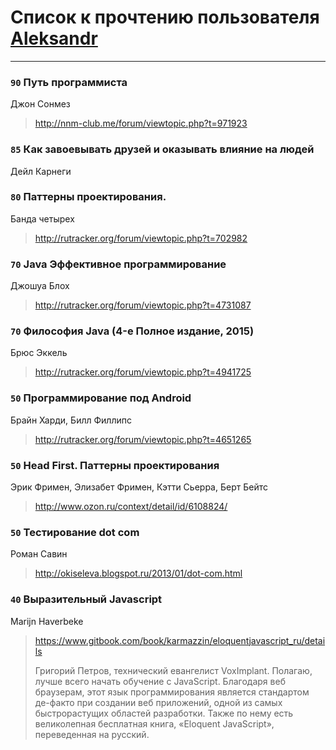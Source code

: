 # Список к прочтению пользователя [Aleksandr](http://vk.com/id12375097)
---

### `90` Путь программиста
Джон Сонмез
> http://nnm-club.me/forum/viewtopic.php?t=971923

### `85` Как завоевывать друзей и оказывать влияние на людей
Дейл Карнеги

### `80` Паттерны проектирования.
Банда четырех
> http://rutracker.org/forum/viewtopic.php?t=702982

### `70` Java Эффективное программирование
Джошуа Блох
> http://rutracker.org/forum/viewtopic.php?t=4731087

### `70` Философия Java (4-е Полное издание, 2015)
Брюс Эккель
> http://rutracker.org/forum/viewtopic.php?t=4941725

### `50` Программирование под Android
Брайн Харди, Билл Филлипс
> http://rutracker.org/forum/viewtopic.php?t=4651265

### `50` Head First. Паттерны проектирования
Эрик Фримен, Элизабет Фримен, Кэтти Сьерра, Берт Бейтс
> http://www.ozon.ru/context/detail/id/6108824/

### `50` Тестирование dot com
Роман Савин
> http://okiseleva.blogspot.ru/2013/01/dot-com.html

### `40` Выразительный Javascript
Marijn Haverbeke
> https://www.gitbook.com/book/karmazzin/eloquentjavascript_ru/details
> 
> Григорий Петров, технический евангелист VoxImplant.
> Полагаю, лучше всего начать обучение с JavaScript. Благодаря веб браузерам, этот язык программирования является стандартом де-факто при создании веб приложений, одной из самых быстрорастущих областей разработки. Также по нему есть великолепная бесплатная книга, «Eloquent JavaScript», переведенная на русский.

